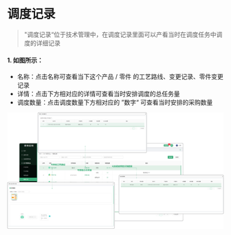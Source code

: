 # 调度记录

> "调度记录“位于技术管理中，在调度记录里面可以产看当时在调度任务中调度的详细记录

#### 1. 如图所示：
* 名称：点击名称可查看当下这个产品 / 零件 的工艺路线、变更记录、零件变更记录
* 详情：点击下方相对应的详情可查看当时安排调度的总任务量
* 调度数量：点击调度数量下方相对应的 ”数字“ 可查看当时安排的采购数量

![如图所示](../file/ddjl.png)

